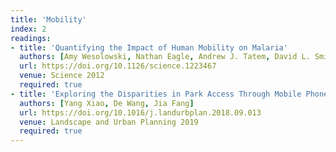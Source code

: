 ```yaml
---
title: 'Mobility'
index: 2
readings:
- title: 'Quantifying the Impact of Human Mobility on Malaria'
  authors: [Amy Wesolowski, Nathan Eagle, Andrew J. Tatem, David L. Smith, Abdisalan M. Noor, Robert W. Snow, Caroline O. Buckee]
  url: https://doi.org/10.1126/science.1223467
  venue: Science 2012
  required: true
- title: 'Exploring the Disparities in Park Access Through Mobile Phone Data: Evidence from Shanghai, China'
  authors: [Yang Xiao, De Wang, Jia Fang]
  url: https://doi.org/10.1016/j.landurbplan.2018.09.013
  venue: Landscape and Urban Planning 2019
  required: true
---
```

